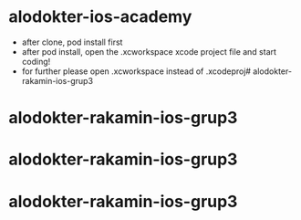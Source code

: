 # alodokter-ios-academy

* after clone, pod install first
* after pod install, open the .xcworkspace xcode project file and start coding!
* for further please open .xcworkspace instead of .xcodeproj# alodokter-rakamin-ios-grup3
# alodokter-rakamin-ios-grup3
# alodokter-rakamin-ios-grup3
# alodokter-rakamin-ios-grup3
